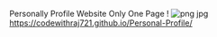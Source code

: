Personally Profile Website Only One Page !
![png jpg](https://github.com/codewithraj721/Personal-Profile/assets/161104110/592422ba-6359-43b4-a121-57f06f4f7207)
https://codewithraj721.github.io/Personal-Profile/

